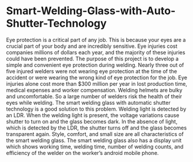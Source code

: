# Smart-Welding-Glass-with-Auto-Shutter-Technology
Eye protection is a critical part of any job. This is because your eyes are a crucial part of your body and are incredibly sensitive. Eye injuries cost companies millions of dollars each year, and the majority of these injuries could have been prevented.
The purpose of this project is to develop a simple and convenient eye protection during welding. Nearly three out of five injured welders were not wearing eye protection at the time of the accident or were wearing the wrong kind of eye protection for the job. Eye injuries alone cost more than $300 million per year in lost production time, medical expenses and worker compensation. Welding helmets are bulky and uncomfortable. So a large number of welders risk the health of their eyes while welding.
The smart welding glass with automatic shutter technology is a good solution to this problem. Welding light is detected by an LDR. When the welding light is present, the voltage variations cause shutter to turn on and the glass becomes dark. In the absence of light, which is detected by the LDR, the shutter turns off and the glass becomes transparent again. Style, comfort, and small size are all characteristics of the smart welding glass.
The smart welding glass also has a display unit which shows working time, welding time, number of welding counts, and efficiency of the welder on the worker’s android mobile phone.
